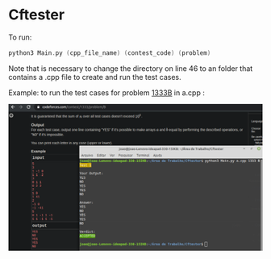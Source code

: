 # Cftester

To run:

```c
python3 Main.py (cpp_file_name) (contest_code) (problem) 
```

Note that is necessary to change the directory on line 46 to an folder that contains a .cpp file to create and run the test cases.


Example: to run the test cases for problem [1333B](https://codeforces.com/contest/1333/problem/B) in a.cpp :


![GitHub Logo](https://raw.githubusercontent.com/jonh14lk/Cftester/master/printt.png)
